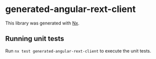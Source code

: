 # generated-angular-rext-client

This library was generated with [Nx](https://nx.dev).

## Running unit tests

Run `nx test generated-angular-rext-client` to execute the unit tests.
